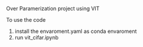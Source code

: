 Over Paramerization project using VIT

To use the code 
1. install the envaroment.yaml as conda envaroment
2. run vit_cifar.ipynb